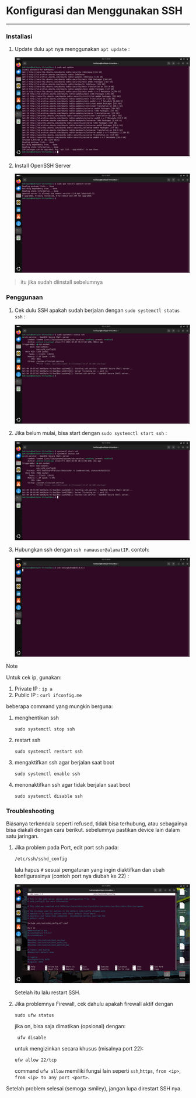 # Konfigurasi dan Menggunakan SSH

---

### Installasi

1. Update dulu `apt` nya menggunakan `apt update` :

    ![update](res/1.png)

2. Install OpenSSH Server
   
    ![ssh](res/2.png)

> itu jika sudah diinstall sebelumnya

### Penggunaan

1. Cek dulu SSH apakah sudah berjalan dengan `sudo systemctl status ssh` :

    ![cek](res/3.png)

2. Jika belum mulai, bisa start dengan `sudo systemctl start ssh` : 
   
   ![start](res/4.png)

3. Hubungkan ssh dengan `ssh namauser@alamatIP`. contoh:
   
   ![connect](res/5.png)

>[!NOTE]
>Untuk cek ip, gunakan:
>1. Private IP :
>   `ip a`
>2. Public IP : 
>   `curl ifconfig.me`


beberapa command yang mungkin berguna:
1. menghentikan ssh 
    ```
    sudo systemctl stop ssh
    ```
2. restart ssh
   ```
   sudo systemctl restart ssh
   ```
3. mengaktifkan ssh agar berjalan saat boot
   ```
   sudo systemctl enable ssh
   ```
4. menonaktifkan ssh agar tidak berjalan saat boot
   ```
   sudo systemctl disable ssh
   ```

### Troubleshooting

Biasanya terkendala seperti refused, tidak bisa terhubung, atau sebagainya bisa diakali dengan cara berikut. sebelumnya pastikan device lain dalam satu jaringan.

1. Jika problem pada Port, edit  port ssh pada:
   ```
   /etc/ssh/sshd_config
   ```
   lalu hapus `#` sesuai pengaturan yang ingin diaktifkan dan ubah konfigurasinya (contoh port nya diubah ke 22) : 

    ![protprotprot](res/6.png)

    Setelah itu lalu restart SSH.

2. Jika problemnya Firewall, cek dahulu apakah firewall aktif dengan 
   ```
   sudo ufw status
   ```
   jika on, bisa saja dimatikan (opsional) dengan:
   ```
    ufw disable
   ```
    untuk mengizinkan secara khusus (misalnya port 22):
    ```
    ufw allow 22/tcp
    ```
    command `ufw allow` memiliki fungsi lain seperti `ssh`,`https`, `from <ip>`, `from <ip> to any port <port>`.

Setelah problem selesai (semoga :smiley), jangan lupa direstart SSH nya.